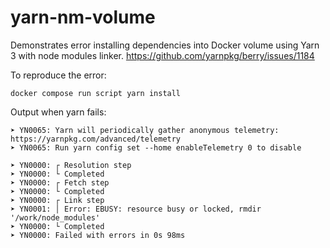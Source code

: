 # yarn-nm-volume

Demonstrates error installing dependencies into Docker volume using Yarn 3 with
node modules linker. https://github.com/yarnpkg/berry/issues/1184


To reproduce the error:

```
docker compose run script yarn install
```

Output when yarn fails:

```
➤ YN0065: Yarn will periodically gather anonymous telemetry: https://yarnpkg.com/advanced/telemetry
➤ YN0065: Run yarn config set --home enableTelemetry 0 to disable

➤ YN0000: ┌ Resolution step
➤ YN0000: └ Completed
➤ YN0000: ┌ Fetch step
➤ YN0000: └ Completed
➤ YN0000: ┌ Link step
➤ YN0001: │ Error: EBUSY: resource busy or locked, rmdir '/work/node_modules'
➤ YN0000: └ Completed
➤ YN0000: Failed with errors in 0s 98ms
```
